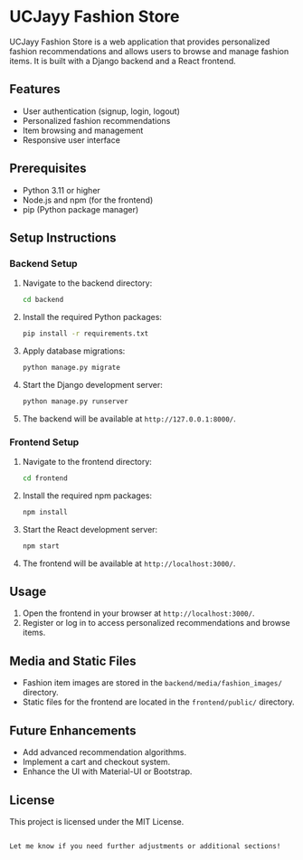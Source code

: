 
# UCJayy Fashion Store

UCJayy Fashion Store is a web application that provides personalized fashion recommendations and allows users to browse and manage fashion items. It is built with a Django backend and a React frontend.

## Features
- User authentication (signup, login, logout)
- Personalized fashion recommendations
- Item browsing and management
- Responsive user interface

## Prerequisites
- Python 3.11 or higher
- Node.js and npm (for the frontend)
- pip (Python package manager)

## Setup Instructions

### Backend Setup
1. Navigate to the backend directory:
   ```bash
   cd backend
   ```
2. Install the required Python packages:
   ```bash
   pip install -r requirements.txt
   ```
3. Apply database migrations:
   ```bash
   python manage.py migrate
   ```
4. Start the Django development server:
   ```bash
   python manage.py runserver
   ```
5. The backend will be available at `http://127.0.0.1:8000/`.

### Frontend Setup
1. Navigate to the frontend directory:
   ```bash
   cd frontend
   ```
2. Install the required npm packages:
   ```bash
   npm install
   ```
3. Start the React development server:
   ```bash
   npm start
   ```
4. The frontend will be available at `http://localhost:3000/`.

## Usage
1. Open the frontend in your browser at `http://localhost:3000/`.
2. Register or log in to access personalized recommendations and browse items.

## Media and Static Files
- Fashion item images are stored in the `backend/media/fashion_images/` directory.
- Static files for the frontend are located in the `frontend/public/` directory.

## Future Enhancements
- Add advanced recommendation algorithms.
- Implement a cart and checkout system.
- Enhance the UI with Material-UI or Bootstrap.

## License
This project is licensed under the MIT License.
```

Let me know if you need further adjustments or additional sections!
